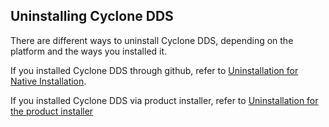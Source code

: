 ## Uninstalling Cyclone DDS

There are different ways to uninstall Cyclone DDS, depending on the platform and the ways you installed it.

If you installed Cyclone DDS through github, refer to [Uninstallation for Native Installation](InstallCycloneDDS/uninstallation-for-native-installation.html).

If you installed Cyclone DDS via product installer, refer to [Uninstallation for the product installer](InstallCycloneDDS/uninstallation-for-the-product-installer.html)

